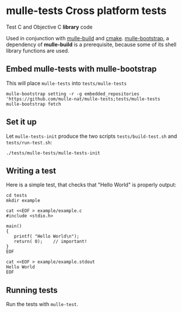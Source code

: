 # mulle-tests Cross platform tests

Test C and Objective C **library** code

Used in conjunction with [mulle-build](//github.com/mulle-nat/mulle-build) and
[cmake](//cmake.org). [mulle-bootstrap](//github.com/mulle-nat/mulle-bootstrap),
a dependency of **mulle-build** is a prerequisite, because some of its shell
library functions are used.


## Embed mulle-tests with mulle-bootstrap

This will place `mulle-tests` into `tests/mulle-tests`
```
mulle-bootstrap setting -r -g embedded_repositories 'https://github.com/mulle-nat/mulle-tests;tests/mulle-tests
mulle-bootstrap fetch
```

## Set it up

Let `mulle-tests-init` produce the two scripts `tests/build-test.sh` and
`tests/run-test.sh`:

```
./tests/mulle-tests/mulle-tests-init

```


## Writing a test

Here is a simple test, that checks that "Hello World" is properly output:

```
cd tests
mkdir example

cat <<EOF > example/example.c
#include <stdio.h>

main()
{
   printf( "Hello World\n");
   return( 0);	  // important!
}
EOF

cat <<EOF > example/example.stdout
Hello World
EOF
```

## Running tests

Run the tests with `mulle-test`.


